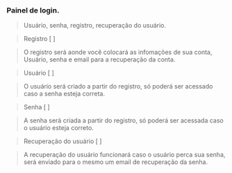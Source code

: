 ### Painel de login.

> Usuário, senha, registro, recuperação do usuário.

> Registro [ ]

> O registro será aonde você colocará as infomações de sua conta, Usuário, senha e email para a recuperação da conta.

> Usuário [ ]

> O usuário será criado a partir do registro, só poderá ser acessado caso a senha esteja correta.

> Senha [ ]

> A senha será criada a partir do registro, só poderá ser acessada caso o usuário esteja correto.

> Recuperação do usuário [ ]

> A recuperação do usuário funcionará caso o usuário perca sua senha, será enviado para o mesmo um email de recuperação da senha.

